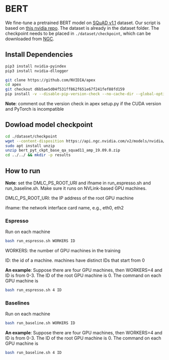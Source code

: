 # BERT
We fine-tune a pretrained BERT model on [SQuAD v1.1](https://rajpurkar.github.io/SQuAD-explorer/) dataset. Our script is based on [this nvidia repo](https://github.com/NVIDIA/DeepLearningExamples/tree/master/PyTorch/LanguageModeling/BERT). 
The dataset is already in the dataset folder. 
The checkpoint needs to be placed in `./dataset/checkpoint`, which can be downloaded from [NGC](https://ngc.nvidia.com/catalog/models/nvidia:bert_pyt_ckpt_large_qa_squad11_amp/files).


## Install Dependencies
```bash
pip3 install nvidia-pyindex
pip3 install nvidia-dllogger 

git clone https://github.com/NVIDIA/apex
cd apex
git checkout d6b5ae5d04f531ff862f651e67f241fef88fd159
pip install -v --disable-pip-version-check --no-cache-dir --global-option="--cpp_ext" --global-option="--cuda_ext" ./
```
**Note**: comment out the version check in apex setup.py if the CUDA version and PyTorch is incompatible

## Dowload model checkpoint
```bash
cd ./dataset/checkpoint
wget --content-disposition https://api.ngc.nvidia.com/v2/models/nvidia/bert_pyt_ckpt_base_qa_squad11_amp/versions/19.09.0/zip -O bert_pyt_ckpt_base_qa_squad11_amp_19.09.0.zip
sudo apt install unzip
unzip bert_pyt_ckpt_base_qa_squad11_amp_19.09.0.zip
cd ../../ && mkdir -p results
```

## How to run
**Note**: set the DMLC_PS_ROOT_URI and ifname in run_espresso.sh and run_baseline.sh.
Make sure it runs on NVLink-based GPU machines.

DMLC_PS_ROOT_URI: the IP address of the root GPU machine

ifname: the network interface card name, e.g., eth0, eth2

### Espresso
Run on each machine
```bash
bash run_espresso.sh WORKERS ID
```
WORKERS: the number of GPU machines in the training

ID: the id of a machine. machines have distinct IDs that start from 0

**An example**:
Suppose there are four GPU machines, then WORKERS=4 and ID is from 0-3. 
The ID of the root GPU machine is 0.
The command on each GPU machine is
```bash
bash run_espresso.sh 4 ID
```


### Baselines
Run on each machine
```bash
bash run_baseline.sh WORKERS ID
``` 

**An example**:
Suppose there are four GPU machines, then WORKERS=4 and ID is from 0-3. 
The ID of the root GPU machine is 0.
The command on each GPU machine is
```bash
bash run_baseline.sh 4 ID
```
